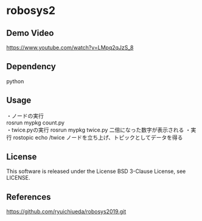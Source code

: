 # robosys2 
## Demo Video 
https://www.youtube.com/watch?v=LMpq2qJzS_8 
## Dependency  
python 
## Usage 
・ノードの実行  
  rosrun mypkg count.py  
・twice.pyの実行 
  rosrun mypkg twice.py 
  二倍になった数字が表示される
・実行
  rostopic echo /twice
  ノードを立ち上げ、トピックとしてデータを得る
## License  
This software is released under the License BSD 3-Clause License, see LICENSE.
## References
https://github.com/ryuichiueda/robosys2019.git

